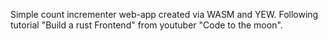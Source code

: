 Simple count incrementer web-app created via WASM and YEW.
Following tutorial "Build a rust Frontend" from youtuber "Code to the moon".

